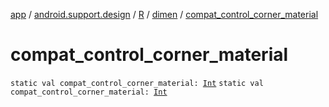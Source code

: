 [app](../../../index.md) / [android.support.design](../../index.md) / [R](../index.md) / [dimen](index.md) / [compat_control_corner_material](./compat_control_corner_material.md)

# compat_control_corner_material

`static val compat_control_corner_material: `[`Int`](https://kotlinlang.org/api/latest/jvm/stdlib/kotlin/-int/index.html)
`static val compat_control_corner_material: `[`Int`](https://kotlinlang.org/api/latest/jvm/stdlib/kotlin/-int/index.html)